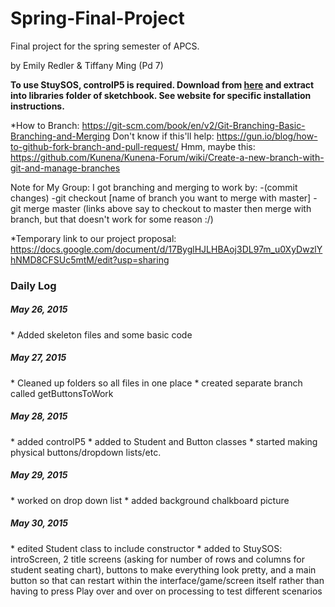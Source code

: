 # Spring-Final-Project
Final project for the spring semester of APCS.

by Emily Redler & Tiffany Ming (Pd 7)

<b>To use StuySOS, controlP5 is required. Download from <a href="http://www.sojamo.de/libraries/controlP5/">here</a> and extract into libraries folder of sketchbook. See website for specific installation instructions.</b>

*How to Branch: https://git-scm.com/book/en/v2/Git-Branching-Basic-Branching-and-Merging
Don't know if this'll help: https://gun.io/blog/how-to-github-fork-branch-and-pull-request/
Hmm, maybe this: https://github.com/Kunena/Kunena-Forum/wiki/Create-a-new-branch-with-git-and-manage-branches

Note for My Group:
I got branching and merging to work by:
-(commit changes)
-git checkout [name of branch you want to merge with master]
-git merge master
(links above say to checkout to master then merge with branch, but that doesn't work for some reason :/)

*Temporary link to our project proposal: https://docs.google.com/document/d/17ByglHJLHBAoj3DL97m_u0XyDwzlYhNMD8CFSUc5mtM/edit?usp=sharing

<h3>Daily Log</h3>

<h5>May 26, 2015</h5>
* Added skeleton files and some basic code


<h5>May 27, 2015</h5>
* Cleaned up folders so all files in one place
* created separate branch called getButtonsToWork

<h5>May 28, 2015</h5>
* added controlP5
* added to Student and Button classes
* started making physical buttons/dropdown lists/etc.

<h5>May 29, 2015</h5>
* worked on drop down list
* added background chalkboard picture

<h5>May 30, 2015</h5>
* edited Student class to include constructor
* added to StuySOS: introScreen, 2 title screens (asking for number of rows and columns for student seating chart), buttons to make everything look pretty, and a main button so that can restart within the interface/game/screen itself rather than having to press Play over and over on processing to test different scenarios
